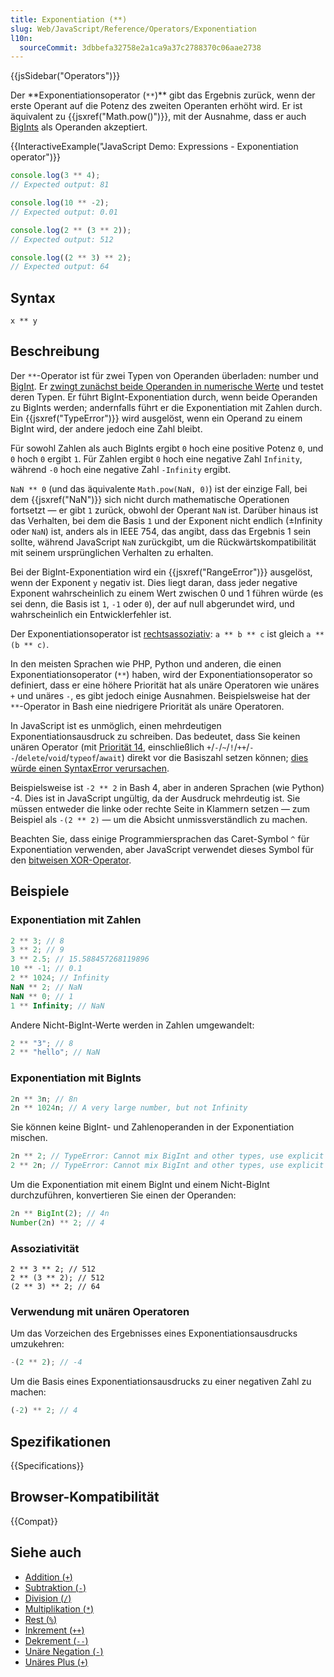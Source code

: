 ```yaml
---
title: Exponentiation (**)
slug: Web/JavaScript/Reference/Operators/Exponentiation
l10n:
  sourceCommit: 3dbbefa32758e2a1ca9a37c2788370c06aae2738
---
```


{{jsSidebar("Operators")}}

Der **Exponentiationsoperator (`**`)\*\* gibt das Ergebnis zurück, wenn der erste Operant auf die Potenz des zweiten Operanten erhöht wird. Er ist äquivalent zu {{jsxref("Math.pow()")}}, mit der Ausnahme, dass er auch [BigInts](/de/docs/Web/JavaScript/Reference/Global_Objects/BigInt) als Operanden akzeptiert.

{{InteractiveExample("JavaScript Demo: Expressions - Exponentiation operator")}}

```js interactive-example
console.log(3 ** 4);
// Expected output: 81

console.log(10 ** -2);
// Expected output: 0.01

console.log(2 ** (3 ** 2));
// Expected output: 512

console.log((2 ** 3) ** 2);
// Expected output: 64
```

## Syntax

```js-nolint
x ** y
```

## Beschreibung

Der `**`-Operator ist für zwei Typen von Operanden überladen: number und [BigInt](/de/docs/Web/JavaScript/Reference/Global_Objects/BigInt). Er [zwingt zunächst beide Operanden in numerische Werte](/de/docs/Web/JavaScript/Guide/Data_structures#numeric_coercion) und testet deren Typen. Er führt BigInt-Exponentiation durch, wenn beide Operanden zu BigInts werden; andernfalls führt er die Exponentiation mit Zahlen durch. Ein {{jsxref("TypeError")}} wird ausgelöst, wenn ein Operand zu einem BigInt wird, der andere jedoch eine Zahl bleibt.

Für sowohl Zahlen als auch BigInts ergibt `0` hoch eine positive Potenz `0`, und `0` hoch `0` ergibt `1`. Für Zahlen ergibt `0` hoch eine negative Zahl `Infinity`, während `-0` hoch eine negative Zahl `-Infinity` ergibt.

`NaN ** 0` (und das äquivalente `Math.pow(NaN, 0)`) ist der einzige Fall, bei dem {{jsxref("NaN")}} sich nicht durch mathematische Operationen fortsetzt — er gibt `1` zurück, obwohl der Operant `NaN` ist. Darüber hinaus ist das Verhalten, bei dem die Basis `1` und der Exponent nicht endlich (±Infinity oder `NaN`) ist, anders als in IEEE 754, das angibt, dass das Ergebnis 1 sein sollte, während JavaScript `NaN` zurückgibt, um die Rückwärtskompatibilität mit seinem ursprünglichen Verhalten zu erhalten.

Bei der BigInt-Exponentiation wird ein {{jsxref("RangeError")}} ausgelöst, wenn der Exponent `y` negativ ist. Dies liegt daran, dass jeder negative Exponent wahrscheinlich zu einem Wert zwischen 0 und 1 führen würde (es sei denn, die Basis ist `1`, `-1` oder `0`), der auf null abgerundet wird, und wahrscheinlich ein Entwicklerfehler ist.

Der Exponentiationsoperator ist [rechtsassoziativ](/de/docs/Web/JavaScript/Reference/Operators/Operator_precedence): `a ** b ** c` ist gleich `a ** (b ** c)`.

In den meisten Sprachen wie PHP, Python und anderen, die einen Exponentiationsoperator (`**`) haben, wird der Exponentiationsoperator so definiert, dass er eine höhere Priorität hat als unäre Operatoren wie unäres `+` und unäres `-`, es gibt jedoch einige Ausnahmen. Beispielsweise hat der `**`-Operator in Bash eine niedrigere Priorität als unäre Operatoren.

In JavaScript ist es unmöglich, einen mehrdeutigen Exponentiationsausdruck zu schreiben. Das bedeutet, dass Sie keinen unären Operator (mit [Priorität 14](/de/docs/Web/JavaScript/Reference/Operators/Operator_precedence#table), einschließlich `+`/`-`/`~`/`!`/`++`/`--`/`delete`/`void`/`typeof`/`await`) direkt vor die Basiszahl setzen können; [dies würde einen SyntaxError verursachen](/de/docs/Web/JavaScript/Reference/Errors/Unparenthesized_unary_expr_lhs_exponentiation).

Beispielsweise ist `-2 ** 2` in Bash 4, aber in anderen Sprachen (wie Python) -4. Dies ist in JavaScript ungültig, da der Ausdruck mehrdeutig ist. Sie müssen entweder die linke oder rechte Seite in Klammern setzen — zum Beispiel als `-(2 ** 2)` — um die Absicht unmissverständlich zu machen.

Beachten Sie, dass einige Programmiersprachen das Caret-Symbol `^` für Exponentiation verwenden, aber JavaScript verwendet dieses Symbol für den [bitweisen XOR-Operator](/de/docs/Web/JavaScript/Reference/Operators/Bitwise_XOR).

## Beispiele

### Exponentiation mit Zahlen

```js
2 ** 3; // 8
3 ** 2; // 9
3 ** 2.5; // 15.588457268119896
10 ** -1; // 0.1
2 ** 1024; // Infinity
NaN ** 2; // NaN
NaN ** 0; // 1
1 ** Infinity; // NaN
```

Andere Nicht-BigInt-Werte werden in Zahlen umgewandelt:

```js
2 ** "3"; // 8
2 ** "hello"; // NaN
```

### Exponentiation mit BigInts

```js
2n ** 3n; // 8n
2n ** 1024n; // A very large number, but not Infinity
```

Sie können keine BigInt- und Zahlenoperanden in der Exponentiation mischen.

```js example-bad
2n ** 2; // TypeError: Cannot mix BigInt and other types, use explicit conversions
2 ** 2n; // TypeError: Cannot mix BigInt and other types, use explicit conversions
```

Um die Exponentiation mit einem BigInt und einem Nicht-BigInt durchzuführen, konvertieren Sie einen der Operanden:

```js
2n ** BigInt(2); // 4n
Number(2n) ** 2; // 4
```

### Assoziativität

```js-nolint
2 ** 3 ** 2; // 512
2 ** (3 ** 2); // 512
(2 ** 3) ** 2; // 64
```

### Verwendung mit unären Operatoren

Um das Vorzeichen des Ergebnisses eines Exponentiationsausdrucks umzukehren:

```js
-(2 ** 2); // -4
```

Um die Basis eines Exponentiationsausdrucks zu einer negativen Zahl zu machen:

```js
(-2) ** 2; // 4
```

## Spezifikationen

{{Specifications}}

## Browser-Kompatibilität

{{Compat}}

## Siehe auch

- [Addition (`+`)](/de/docs/Web/JavaScript/Reference/Operators/Addition)
- [Subtraktion (`-`)](/de/docs/Web/JavaScript/Reference/Operators/Subtraction)
- [Division (`/`)](/de/docs/Web/JavaScript/Reference/Operators/Division)
- [Multiplikation (`*`)](/de/docs/Web/JavaScript/Reference/Operators/Multiplication)
- [Rest (`%`)](/de/docs/Web/JavaScript/Reference/Operators/Remainder)
- [Inkrement (`++`)](/de/docs/Web/JavaScript/Reference/Operators/Increment)
- [Dekrement (`--`)](/de/docs/Web/JavaScript/Reference/Operators/Decrement)
- [Unäre Negation (`-`)](/de/docs/Web/JavaScript/Reference/Operators/Unary_negation)
- [Unäres Plus (`+`)](/de/docs/Web/JavaScript/Reference/Operators/Unary_plus)
